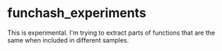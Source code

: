 # funchash_experiments
This is experimental. I'm trying to extract parts of functions that are the same when included in different samples.

